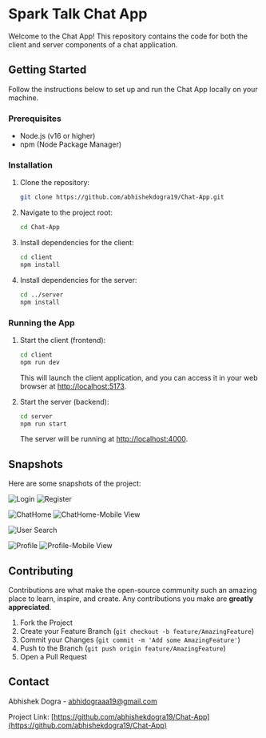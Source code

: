# Spark Talk Chat App

Welcome to the Chat App! This repository contains the code for both the client and server components of a chat application.


## Getting Started

Follow the instructions below to set up and run the Chat App locally on your machine.

### Prerequisites

- Node.js (v16 or higher)
- npm (Node Package Manager)

### Installation

1. Clone the repository:

    ```bash
    git clone https://github.com/abhishekdogra19/Chat-App.git
    ```

2. Navigate to the project root:

    ```bash
    cd Chat-App
    ```

3. Install dependencies for the client:

    ```bash
    cd client
    npm install
    ```

4. Install dependencies for the server:

    ```bash
    cd ../server
    npm install
    ```

### Running the App

1. Start the client (frontend):

    ```bash
    cd client
    npm run dev
    ```

   This will launch the client application, and you can access it in your web browser at [http://localhost:5173](http://localhost:5173).

2. Start the server (backend):

    ```bash
    cd server
    npm run start
    ```

   The server will be running at [http://localhost:4000](http://localhost:4000).

## Snapshots

Here are some snapshots of the project:

![Login](https://res.cloudinary.com/abhicode/image/upload/v1721811080/Screenshot_1_cwyjzi.png)
![Register](https://res.cloudinary.com/abhicode/image/upload/v1721811023/Screenshot_2_kquahn.png)

![ChatHome](https://res.cloudinary.com/abhicode/image/upload/v1721810951/Screenshot_3_cxsguz.png)
![ChatHome-Mobile View](https://res.cloudinary.com/abhicode/image/upload/v1721810982/Screenshot_7_uq9fb7.png)

![User Search](https://res.cloudinary.com/abhicode/image/upload/v1721810979/Screenshot_6_yezgst.png)

![Profile](https://res.cloudinary.com/abhicode/image/upload/v1721810976/Screenshot_4_ft3vz2.png)
![Profile-Mobile View](https://res.cloudinary.com/abhicode/image/upload/v1721810983/Screenshot_5_ylhqjk.png)


## Contributing

Contributions are what make the open-source community such an amazing place to learn, inspire, and create. Any contributions you make are **greatly appreciated**.

1. Fork the Project
2. Create your Feature Branch (`git checkout -b feature/AmazingFeature`)
3. Commit your Changes (`git commit -m 'Add some AmazingFeature'`)
4. Push to the Branch (`git push origin feature/AmazingFeature`)
5. Open a Pull Request

## Contact

Abhishek Dogra - abhidograaa19@gmail.com

Project Link: [https://github.com/abhishekdogra19/Chat-App](https://github.com/abhishekdogra19/Chat-App)

